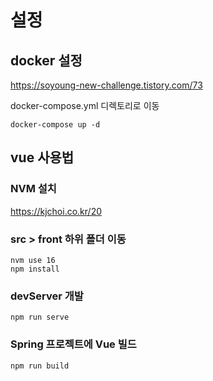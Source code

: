 # 설정
## docker 설정
https://soyoung-new-challenge.tistory.com/73

docker-compose.yml 디렉토리로 이동
```
docker-compose up -d
```

## vue 사용법

### NVM 설치
https://kjchoi.co.kr/20

### src > front 하위 폴더 이동
```
nvm use 16
npm install
```

### devServer 개발
```
npm run serve
```
### Spring 프로젝트에 Vue 빌드
```
npm run build
```